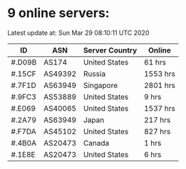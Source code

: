 # 9 online servers:

Latest update at: Sun Mar 29 08:10:11 UTC 2020

| ID | ASN | Server Country | Online |
| -- | --- | -------------- | ------ |
| #.D09B | AS174 | United States | 61 hrs |
| #.15CF | AS49392 | Russia | 1553 hrs |
| #.7F1D | AS63949 | Singapore | 2801 hrs |
| #.9FC3 | AS53889 | United States | 9 hrs |
| #.E069 | AS40065 | United States | 1537 hrs |
| #.2A79 | AS63949 | Japan | 217 hrs |
| #.F7DA | AS45102 | United States | 827 hrs |
| #.4B0A | AS20473 | Canada | 1 hrs |
| #.1E8E | AS20473 | United States | 6 hrs |

